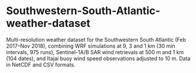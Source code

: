 # Southwestern-South-Atlantic-weather-dataset
Multi-resolution weather dataset for the Southwestern South Atlantic (Feb 2017–Nov 2018), combining WRF simulations at 9, 3 and 1 km (30 min intervals, 975 runs), Sentinel-1A/B SAR wind retrievals at 500 m and 1 km (104 dates), and Itajaí buoy wind speed observations adjusted to 10 m. Data in NetCDF and CSV formats.
